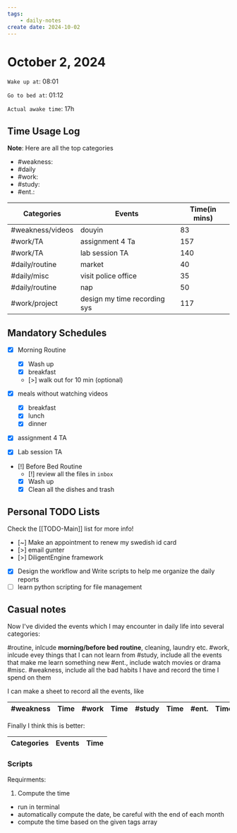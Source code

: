 ```yaml
---
tags: 
    - daily-notes
create date: 2024-10-02
---
```


# October 2, 2024

`Wake up at`: 08:01

`Go to bed at`: 01:12

`Actual awake time`: 17h

## Time Usage Log

**Note**: Here are all the top categories

- #weakness: 
- #daily
- #work:
- #study:
- #ent.:

| Categories       | Events                       | Time(in mins) |
|------------------|------------------------------|---------------|
| #weakness/videos | douyin                       | 83            |
| #work/TA         | assignment 4 Ta              | 157           |
| #work/TA         | lab session TA               | 140           |
| #daily/routine   | market                       | 40            |
| #daily/misc      | visit police office          | 35            |
| #daily/routine   | nap                          | 50            |
| #work/project    | design my time recording sys | 117           |


## Mandatory Schedules

- [x] Morning Routine 
    - [x] Wash up
    - [x] breakfast
    - [>] walk out for 10 min (optional)

- [x] meals without watching videos
    - [x] breakfast
    - [x] lunch
    - [x] dinner

- [x] assignment 4 TA
- [x] Lab session TA

- [!] Before Bed Routine
    - [!] review all the files in `inbox`
    - [x] Wash up
    - [x] Clean all the dishes and trash
    
## Personal TODO Lists

Check the [[TODO-Main]] list for more info!

- [~] Make an appointment to renew my swedish id card
- [>] email gunter
- [>] DiligentEngine framework
- [x] Design the workflow and Write scripts to help me organize the daily reports
- [ ] learn python scripting for file management

## Casual notes

Now I've divided the events which I may encounter in daily life into several categories:

#routine, inlcude **morning/before bed routine**, cleaning, laundry etc.
#work, inlcude evey things that I can not learn from
#study, include all the events that make me learn something new
#ent., include watch movies or drama
#misc.
#weakness, include all the bad habits I have and record the time I spend on them

I can make a sheet to record all the events, like

| #weakness | Time | #work | Time | #study | Time | #ent. | Time | #routine | Time | #misc. | Time |
|-----------|------|-------|------|--------|------|-------|------|----------|------|--------|------|


Finally I think this is better:

| Categories | Events | Time |
|------------|--------|------|



### Scripts

Requirments:

1. Compute the time

- run in terminal
- automatically compute the date, be careful with the end of each month
- compute the time based on the given tags array



